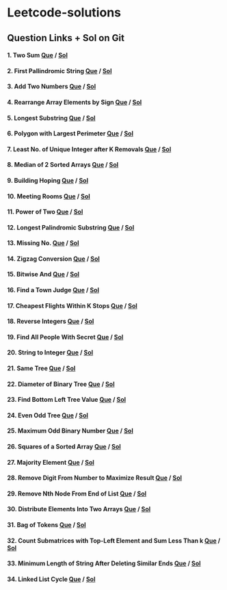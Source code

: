# Leetcode-solutions

## Question Links + Sol on Git

#### 1. Two Sum [Que](https://leetcode.com/problems/two-sum/) / [Sol](https://github.com/Aryan-Gupta2003/Leetcode-solutions/blob/main/two_sum.cpp)

#### 2. First Pallindromic String [Que](https://leetcode.com/problems/find-first-palindromic-string-in-the-array/) / [Sol](https://github.com/Aryan-Gupta2003/Leetcode-solutions/blob/main/pallindromic_string.cpp)

#### 3. Add Two Numbers [Que](https://leetcode.com/problems/add-two-numbers/) / [Sol](https://github.com/Aryan-Gupta2003/Leetcode-solutions/blob/main/add_two_linked_list.cpp)

#### 4. Rearrange Array Elements by Sign [Que](https://leetcode.com/problems/rearrange-array-elements-by-sign/) / [Sol](https://github.com/Aryan-Gupta2003/Leetcode-solutions/blob/main/rearrange_elemnets.cpp)

#### 5. Longest Substring [Que](https://leetcode.com/problems/longest-substring-without-repeating-characters/) / [Sol](https://github.com/Aryan-Gupta2003/Leetcode-solutions/blob/main/longest_substring.cpp)

#### 6. Polygon with Largest Perimeter [Que](https://leetcode.com/problems/find-polygon-with-the-largest-perimeter/) / [Sol](https://github.com/Aryan-Gupta2003/Leetcode-solutions/blob/main/find_polygon.cpp)

#### 7. Least No. of Unique Integer after K Removals [Que](https://leetcode.com/problems/least-number-of-unique-integers-after-k-removals/) / [Sol](https://github.com/Aryan-Gupta2003/Leetcode-solutions/blob/main/least_unique_no_1.cpp)

#### 8. Median of 2 Sorted Arrays [Que](https://leetcode.com/problems/median-of-two-sorted-arrays/) / [Sol](https://github.com/Aryan-Gupta2003/Leetcode-solutions/blob/main/median_of_array.cpp)

#### 9. Building Hoping [Que](https://leetcode.com/problems/furthest-building-you-can-reach/) / [Sol](https://github.com/Aryan-Gupta2003/Leetcode-solutions/blob/main/building_hoping.cpp)

#### 10. Meeting Rooms [Que](https://leetcode.com/problems/meeting-rooms-iii/) / [Sol](https://github.com/Aryan-Gupta2003/Leetcode-solutions/blob/main/meeting_room.cpp)

#### 11. Power of Two [Que](https://leetcode.com/problems/power-of-two/) / [Sol](https://github.com/Aryan-Gupta2003/Leetcode-solutions/blob/main/power_of_two.cpp)

#### 12. Longest Palindromic Substring [Que](https://leetcode.com/problems/longest-palindromic-substring/) / [Sol](https://github.com/Aryan-Gupta2003/Leetcode-solutions/blob/main/longest_palindromic_substring.cpp)

#### 13. Missing No. [Que](https://leetcode.com/problems/missing-number/) / [Sol](https://github.com/Aryan-Gupta2003/Leetcode-solutions/blob/main/missing_no.cpp)

#### 14. Zigzag Conversion [Que](https://leetcode.com/problems/zigzag-conversion/) / [Sol](https://github.com/Aryan-Gupta2003/Leetcode-solutions/blob/main/zigzag_conversion.cpp)

#### 15. Bitwise And [Que](https://leetcode.com/problems/bitwise-and-of-numbers-range/) / [Sol](https://github.com/Aryan-Gupta2003/Leetcode-solutions/blob/main/bitwise_and.cpp)

#### 16. Find a Town Judge [Que](https://leetcode.com/problems/find-the-town-judge/) / [Sol](https://github.com/Aryan-Gupta2003/Leetcode-solutions/blob/main/town_judge.cpp)

#### 17. Cheapest Flights Within K Stops [Que](https://leetcode.com/problems/cheapest-flights-within-k-stops/) / [Sol](https://github.com/Aryan-Gupta2003/Leetcode-solutions/blob/main/cheapest_flights.cpp)

#### 18. Reverse Integers [Que](https://leetcode.com/problems/reverse-integer/) / [Sol](https://github.com/Aryan-Gupta2003/Leetcode-solutions/blob/main/reverse_no.cpp)

#### 19. Find All People With Secret [Que](https://leetcode.com/problems/find-all-people-with-secret/) / [Sol](https://github.com/Aryan-Gupta2003/Leetcode-solutions/blob/main/secret_people.cpp)

#### 20. String to Integer [Que](https://leetcode.com/problems/string-to-integer-atoi/) / [Sol](https://github.com/Aryan-Gupta2003/Leetcode-solutions/blob/main/str_to_int.cpp)

#### 21. Same Tree [Que](https://leetcode.com/problems/same-tree/) / [Sol](https://github.com/Aryan-Gupta2003/Leetcode-solutions/blob/main/same_tree.cpp)

#### 22. Diameter of Binary Tree [Que](https://leetcode.com/problems/diameter-of-binary-tree/description/) / [Sol](https://github.com/Aryan-Gupta2003/Leetcode-solutions/blob/main/diameter_of_tree.cpp)

#### 23. Find Bottom Left Tree Value [Que](https://leetcode.com/problems/find-bottom-left-tree-value/) / [Sol](https://github.com/Aryan-Gupta2003/Leetcode-solutions/blob/main/bottom_left.cpp)

#### 24. Even Odd Tree [Que](https://leetcode.com/problems/even-odd-tree/) / [Sol](https://github.com/Aryan-Gupta2003/Leetcode-solutions/blob/main/evenodd_tree.cpp)

#### 25. Maximum Odd Binary Number [Que](https://leetcode.com/problems/maximum-odd-binary-number/) / [Sol](https://github.com/Aryan-Gupta2003/Leetcode-solutions/blob/main/max_odd_no.cpp)

#### 26. Squares of a Sorted Array [Que](https://leetcode.com/problems/squares-of-a-sorted-array/) / [Sol](https://github.com/Aryan-Gupta2003/Leetcode-solutions/blob/main/square_sorted_array.cpp)

#### 27. Majority Element [Que](https://leetcode.com/problems/majority-element/) / [Sol](https://github.com/Aryan-Gupta2003/Leetcode-solutions/blob/main/majority_elements.cpp)

#### 28. Remove Digit From Number to Maximize Result [Que](https://leetcode.com/problems/remove-digit-from-number-to-maximize-result/) / [Sol](https://github.com/Aryan-Gupta2003/Leetcode-solutions/blob/main/remove_digit.cpp)

#### 29. Remove Nth Node From End of List [Que](https://leetcode.com/problems/remove-nth-node-from-end-of-list/) / [Sol](https://github.com/Aryan-Gupta2003/Leetcode-solutions/blob/main/remove_n_node.cpp)

#### 30. Distribute Elements Into Two Arrays [Que](https://leetcode.com/problems/distribute-elements-into-two-arrays-i/) / [Sol](https://github.com/Aryan-Gupta2003/Leetcode-solutions/blob/main/distribute_array.cpp)

#### 31. Bag of Tokens [Que](https://leetcode.com/problems/bag-of-tokens/) / [Sol](https://github.com/Aryan-Gupta2003/Leetcode-solutions/blob/main/tokens_bag.cpp)

#### 32. Count Submatrices with Top-Left Element and Sum Less Than k [Que](https://leetcode.com/problems/count-submatrices-with-top-left-element-and-sum-less-than-k/) / [Sol](https://github.com/Aryan-Gupta2003/Leetcode-solutions/blob/main/count_submatrix.cpp)

#### 33. Minimum Length of String After Deleting Similar Ends [Que](https://leetcode.com/problems/minimum-length-of-string-after-deleting-similar-ends/) / [Sol](https://github.com/Aryan-Gupta2003/Leetcode-solutions/blob/main/deleting_similar_ends.cpp)

#### 34. Linked List Cycle [Que](https://leetcode.com/problems/linked-list-cycle/) / [Sol](https://github.com/Aryan-Gupta2003/Leetcode-solutions/blob/main/linked_list_cycle.cpp)
